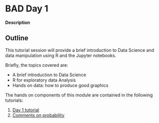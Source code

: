 # BAD Day 1

**Description**

## Outline
This tutorial session will provide a brief introduction to Data Science and data manipulation using R and the Jupyter notebooks.

Briefly, the topics covered are:
* A brief introduction to Data Science
* R for exploratory data Analysis
* Hands on data: how to produce good graphics

The hands on components of this module are contained in the following tutorials:
1. [Day 1 tutorial](https://github.com/trallard/BAD_days/blob/master/Day1/Tutorial.ipynb)
2. [Comments on probability](https://github.com/trallard/BAD_days/blob/master/Day1/Comments.ipynb)
